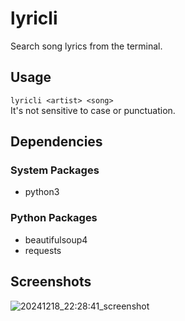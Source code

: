 # lyricli
Search song lyrics from the terminal.

## Usage
`lyricli <artist> <song>`     
It's not sensitive to case or punctuation.

## Dependencies
### System Packages
- python3

### Python Packages
- beautifulsoup4
- requests

## Screenshots
![20241218_22:28:41_screenshot](https://github.com/user-attachments/assets/2a3e41bf-2287-4aff-898a-5f674dfb6949)
